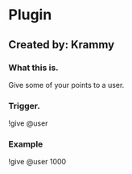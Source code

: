 # Plugin

## Created by: Krammy

### What this is.
Give some of your points to a user.

### Trigger.
!give @user <points>

### Example
!give @user 1000

